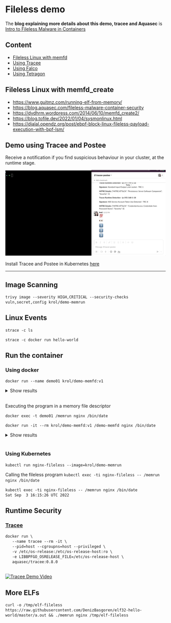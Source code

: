 # Fileless demo

The **blog explaining more details about this demo, tracee and Aquasec** is [Intro to Fileless Malware in Containers
](https://www.aquasec.com/blog/intro-to-fileless-malware-in-containers/)

## Content

- [Fileless Linux with memfd](#fileless-linux-with-memfd_create)
- [Using Tracee](#demo-using-tracee-and-postee)
- [Using Falco](falco.md)
- [Using Tetragon](tetragon.md)


## Fileless Linux with memfd_create

- https://www.guitmz.com/running-elf-from-memory/
- https://blog.aquasec.com/fileless-malware-container-security
- https://dvdhrm.wordpress.com/2014/06/10/memfd_create2/
- https://blog.tofile.dev/2022/01/04/sysmonlinux.html
- https://djalal.opendz.org/post/ebpf-block-linux-fileless-payload-execution-with-bpf-lsm/

## Demo using Tracee and Postee

Receive a notification if you find suspicious behaviour in your cluster, at the runtime stage.

![gif-demo](./img/tracee-postee-slack.gif)

Install Tracee and Postee in Kubernetes [here](https://aquasecurity.github.io/tracee/v0.8.0/installing/kubernetes/)

---

## Image Scanning

```
trivy image --severity HIGH,CRITICAL --security-checks vuln,secret,config krol/demo-memrun
```

## Linux Events

```
strace -c ls
```

```
strace -c docker run hello-world
```

## Run the container

### Using docker

```
docker run --name demo01 krol/demo-memfd:v1
```

<details>
<summary>Show results</summary>

```
docker run --name demo01 krol/demo-memfd:v1
/docker-entrypoint.sh: /docker-entrypoint.d/ is not empty, will attempt to perform configuration
/docker-entrypoint.sh: Looking for shell scripts in /docker-entrypoint.d/
/docker-entrypoint.sh: Launching /docker-entrypoint.d/10-listen-on-ipv6-by-default.sh
10-listen-on-ipv6-by-default.sh: info: Getting the checksum of /etc/nginx/conf.d/default.conf
10-listen-on-ipv6-by-default.sh: info: Enabled listen on IPv6 in /etc/nginx/conf.d/default.conf
/docker-entrypoint.sh: Launching /docker-entrypoint.d/20-envsubst-on-templates.sh
/docker-entrypoint.sh: Launching /docker-entrypoint.d/30-tune-worker-processes.sh
/docker-entrypoint.sh: Configuration complete; ready for start up
2022/10/13 00:25:19 [notice] 1#1: using the "epoll" event method
2022/10/13 00:25:19 [notice] 1#1: nginx/1.21.6
2022/10/13 00:25:19 [notice] 1#1: built by gcc 10.2.1 20210110 (Debian 10.2.1-6)
2022/10/13 00:25:19 [notice] 1#1: OS: Linux 5.15.0-1020-aws
2022/10/13 00:25:19 [notice] 1#1: getrlimit(RLIMIT_NOFILE): 1048576:1048576
2022/10/13 00:25:19 [notice] 1#1: start worker processes
2022/10/13 00:25:19 [notice] 1#1: start worker process 31
````
</details></br>


Executing the program in a memory file descriptor

```
docker exec -t demo01 /memrun nginx /bin/date
```

```
docker run -it --rm krol/demo-memfd:v1 /demo-memfd nginx /bin/date
```

<details>
<summary>Show results</summary>

```
docker run -it --rm krol/demo-memfd:v1 /demo-memfd nginx /bin/date
Usage: process_name elf_binary_path
---> Create the memory file descriptor:  4
---> Reading ELF file path:  /bin/date
---> Writing ELF file in the memory file descriptor:  4
---> execve, executes the program pointed to /proc/self/fd/4 using the currently running process: nginx
Thu Oct 13 00:25:28 UTC 2022
````
</details></br>

### Using Kubernetes

```
kubectl run nginx-fileless --image=krol/demo-memrun 

```

Calling the fileless program `kubectl exec -ti nginx-fileless -- /memrun nginx /bin/date`
```
kubectl exec -ti nginx-fileless -- /memrun nginx /bin/date
Sat Sep  3 16:15:26 UTC 2022
```

## Runtime Security
### [Tracee](https://github.com/aquasecurity/tracee)
```
docker run \
   --name tracee --rm -it \
   --pid=host --cgroupns=host --privileged \
   -v /etc/os-release:/etc/os-release-host:ro \
   -e LIBBPFGO_OSRELEASE_FILE=/etc/os-release-host \
   aquasec/tracee:0.8.0


```

[![Tracee Demo Video](./img/fileless-tracee-final.gif)](https://github.com/aquasecurity/tracee)

## More ELFs

```
curl -o /tmp/elf-fileless https://raw.githubusercontent.com/DenizBasgoren/elf32-hello-world/master/a.out && ./memrun nginx /tmp/elf-fileless
```
